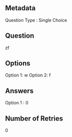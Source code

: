## Metadata
Question Type : Single Choice

## Question
zf

## Options
Option 1: w
Option 2: f

## Answers
Option 1 : 0

## Number of Retries
0

